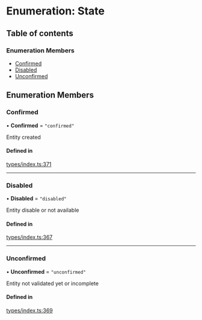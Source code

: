 # Enumeration: State

## Table of contents

### Enumeration Members

- [Confirmed](State.md#confirmed)
- [Disabled](State.md#disabled)
- [Unconfirmed](State.md#unconfirmed)

## Enumeration Members

### Confirmed

• **Confirmed** = ``"confirmed"``

Entity created

#### Defined in

[types/index.ts:371](https://github.com/nevermined-io/components-catalog/blob/55c8594/lib/src/types/index.ts#L371)

___

### Disabled

• **Disabled** = ``"disabled"``

Entity disable or not available

#### Defined in

[types/index.ts:367](https://github.com/nevermined-io/components-catalog/blob/55c8594/lib/src/types/index.ts#L367)

___

### Unconfirmed

• **Unconfirmed** = ``"unconfirmed"``

Entity not validated yet or incomplete

#### Defined in

[types/index.ts:369](https://github.com/nevermined-io/components-catalog/blob/55c8594/lib/src/types/index.ts#L369)
